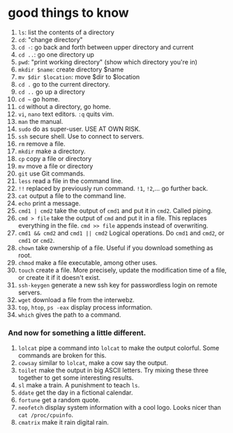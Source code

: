 # good things to know
1. `ls`: list the contents of a directory
2. `cd`: "change directory"
1. `cd -`: go back and forth between upper directory and current
1. `cd ..`: go one directory up
3. `pwd`: "print working directory" (show which directory you're in)
1. `mkdir $name`: create directory $name
1. `mv $dir $location`: move $dir to $location 
1. `cd .` go to the current directory.
1. `cd ..` go up a directory
1. `cd ~` go home.
1. `cd` without a directory, go home.
3. `vi`, `nano` text editors. `:q` quits vim.
4. `man` the manual.
5. `sudo` do as super-user. USE AT OWN RISK.
6. `ssh` secure shell. Use to connect to servers.
7. `rm` remove a file.
8. `mkdir` make a directory.
9. `cp` copy a file or directory
10. `mv` move a file or directory
11. `git` use Git commands.
12. `less` read a file in the command line.
13. `!!` replaced by previously run command. `!1`, `!2`,... go further back.
14. `cat` output a file to the command line.
15. `echo` print a message.
16. `cmd1 | cmd2` take the output of `cmd1` and put it in `cmd2`. Called piping.
17. `cmd > file` take the output of `cmd` and put it in a file. This replaces everything in the file. `cmd >> file` appends instead of overwriting. 
18. `cmd1 && cmd2` and `cmd1 || cmd2` Logical operations. Do `cmd1` and `cmd2`, or `cmd1` or `cmd2`.
19. `chown` take ownership of a file. Useful if you download something as root.
20. `chmod` make a file executable, among other uses.
21. `touch` create a file. More precisely, update the modification time of a file, or create it if it doesn't exist.
22. `ssh-keygen` generate a new ssh key for passwordless login on remote servers.
23. `wget` download a file from the interwebz.
24. `top`, `htop`, `ps -eax` display process information.
25. `which` gives the path to a command.

### And now for something a little different.
1. `lolcat` pipe a command into `lolcat` to make the output colorful. Some commands are broken for this.
2. `cowsay` similar to `lolcat`, make a cow say the output.
3. `toilet` make the output in big ASCII letters. Try mixing these three together to get some interesting results.
4. `sl` make a train. A punishment to teach `ls`.
5. `ddate` get the day in a fictional calendar. 
6. `fortune` get a random quote.
7. `neofetch` display system information with a cool logo. Looks nicer than `cat /proc/cpuinfo`.
8. `cmatrix` make it rain digital rain.
